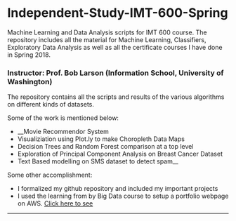 # Independent-Study-IMT-600-Spring


Machine Learning and Data Analysis scripts for IMT 600 course. The repository includes all the material for Machine Learning, Classifiers, Exploratory Data Analysis as well as all the certificate courses I have done in Spring 2018.

### Instructor: Prof. Bob Larson (Information School, University of Washington)

The repository contains all the scripts and results of the various algorithms on different kinds of datasets.

Some of the work is mentioned below:

- __Movie Recommendor System
- Visualiziation using Plot.ly to make Choropleth Data Maps
- Decision Trees and Random Forest comparison at a top level
- Exploration of Principal Component Analysis on Breast Cancer Dataset
- Text Based modelling on SMS dataset to detect spam__

Some other accomplishment: 

- I formalized my github repository and included my important projects
- I used the learning from by Big Data course to setup a portfolio webpage on AWS. [Click here to see](http://bit.do/manas-thakre)

____________________________________________________________________________________
